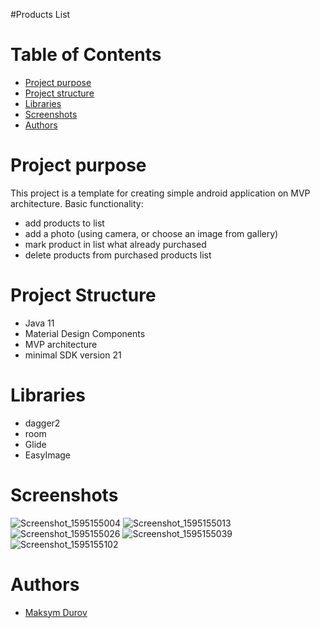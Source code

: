 #Products List
# Table of Contents
* [Project purpose](#purpose)
* [Project structure](#structure)
* [Libraries](#libraries)
* [Screenshots](#screenshots)
* [Authors](#authors)
# <a name="purpose">Project purpose</a>
This project is a template for creating simple android application on MVP architecture.
Basic functionality:
* add products to list
* add a photo (using camera, or choose an image from gallery) 
* mark product in list what already purchased
* delete products from purchased products list

# <a name="structure">Project Structure</a>
* Java 11
* Material Design Components
* MVP architecture
* minimal SDK version 21

# <a name="libraries">Libraries</a>
* dagger2
* room
* Glide
* EasyImage

# <a name="screenshots">Screenshots</a>
![Screenshot_1595155004](https://user-images.githubusercontent.com/27377208/87872958-ea029700-c9c5-11ea-897a-62a91e2d2668.png)
![Screenshot_1595155013](https://user-images.githubusercontent.com/27377208/87872960-ea9b2d80-c9c5-11ea-929a-d32786a5fa55.png)
![Screenshot_1595155026](https://user-images.githubusercontent.com/27377208/87872961-eb33c400-c9c5-11ea-8a87-20ff038ecc8c.png)
![Screenshot_1595155039](https://user-images.githubusercontent.com/27377208/87872962-eb33c400-c9c5-11ea-9266-44ab7ef4470c.png)
![Screenshot_1595155102](https://user-images.githubusercontent.com/27377208/87872963-ebcc5a80-c9c5-11ea-9619-3ebb08d7d0ce.png)
# <a name="authors">Authors</a>
* [Maksym Durov](https://github.com/maks45)
